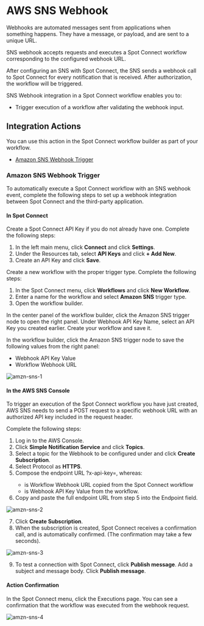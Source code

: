 # AWS SNS Webhook 

Webhooks are automated messages sent from applications when something happens. They have a message, or payload, and are sent to a unique URL. 

SNS webhook accepts requests and executes a Spot Connect workflow corresponding to the configured webhook URL. 

After configuring an SNS with Spot Connect, the SNS sends a webhook call to Spot Connect for every notification that is received. After authorization, the workflow will be triggered.  

SNS Webhook integration in a Spot Connect workflow enables you to: 

* Trigger execution of a workflow after validating the webhook input. 

## Integration Actions 

You can use this action in the Spot Connect workflow builder as part of your workflow. 

* [Amazon SNS Webhook Trigger](spot-connect/integrations/sns?id=amazon-sns-webhook-trigger) 

### Amazon SNS Webhook Trigger 

To automatically execute a Spot Connect workflow with an SNS webhook event, complete the following steps to set up a webhook integration between Spot Connect and the third-party application. 

#### In Spot Connect 

Create a Spot Connect API Key if you do not already have one. Complete the following steps:  

1. In the left main menu, click **Connect** and click **Settings**.  
2. Under the Resources tab, select **API Keys** and click **+ Add New**.  
3. Create an API Key and click **Save**.  

Create a new workflow with the proper trigger type. Complete the following steps:  

1. In the Spot Connect menu, click **Workflows** and click **New Workflow**.  
2. Enter a name for the workflow and select **Amazon SNS** trigger type.  
3. Open the workflow builder. 

In the center panel of the workflow builder, click the Amazon SNS trigger node to open the right panel. Under Webhook API Key Name, select an API Key you created earlier. Create your workflow and save it. 

In the workflow builder, click the Amazon SNS trigger node to save the following values from the right panel: 

* Webhook API Key Value 
* Workflow Webhook URL

![amzn-sns-1](https://github.com/spotinst/help/assets/106514736/48d4a2d8-a8cf-4a19-99c6-83d0b84e1824)

#### In the AWS SNS Console 

To trigger an execution of the Spot Connect workflow you have just created, AWS SNS needs to send a POST request to a specific webhook URL with an authorized API key included in the request header. 

Complete the following steps: 

1. Log in to the AWS Console. 
2. Click **Simple Notification Service** and click **Topics**. 
3. Select a topic for the Webhook to be configured under and click **Create Subscription**. 
4. Select Protocol as **HTTPS**. 
5. Compose the endpoint URL <webhook-url>?x-api-key=<key-value>, whereas: 
   * <webhook-url> is Workflow Webhook URL copied from the Spot Connect workflow 
   * <key-value> is Webhook API Key Value from the workflow.   
6. Copy and paste the full endpoint URL from step 5 into the Endpoint field.

![amzn-sns-2](https://github.com/spotinst/help/assets/106514736/eb8e2f71-b0a4-4c9f-9f22-0004dbcd7806)

7. Click **Create Subscription**.
8. When the subscription is created, Spot Connect receives a confirmation call, and is automatically confirmed. (The confirmation may take a few seconds). 
 
![amzn-sns-3](https://github.com/spotinst/help/assets/106514736/2cf37794-a5ae-410d-9e05-3edb384e1820) 

9. To test a connection with Spot Connect, click **Publish message**. Add a subject and message body. Click **Publish message**.  

#### Action Confirmation 

In the Spot Connect menu, click the Executions page. You can see a confirmation that the workflow was executed from the webhook request.  

![amzn-sns-4](https://github.com/spotinst/help/assets/106514736/2b5ad042-61e3-4d4d-b08d-e621c9f826df)
  

 
 

 

